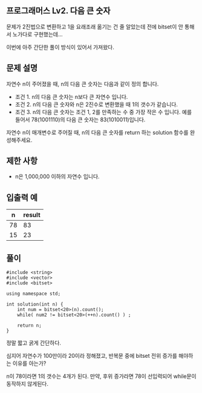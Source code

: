 ## 프로그래머스 Lv2. 다음 큰 숫자
문제가 2진법으로 변환하고 1을 요래조래 옮기는 건 줄 알았는데 전에 bitset이 안 통해서 노가다로 구현했는데... 

이번에 아주 간단한 풀이 방식이 있어서 가져왔다. 

## 문제 설명
자연수 n이 주어졌을 때, n의 다음 큰 숫자는 다음과 같이 정의 합니다.

- 조건 1. n의 다음 큰 숫자는 n보다 큰 자연수 입니다.
- 조건 2. n의 다음 큰 숫자와 n은 2진수로 변환했을 때 1의 갯수가 같습니다.
- 조건 3. n의 다음 큰 숫자는 조건 1, 2를 만족하는 수 중 가장 작은 수 입니다.
예를 들어서 78(1001110)의 다음 큰 숫자는 83(1010011)입니다.

자연수 n이 매개변수로 주어질 때, n의 다음 큰 숫자를 return 하는 solution 함수를 완성해주세요.

## 제한 사항
- n은 1,000,000 이하의 자연수 입니다.

## 입출력 예
|n	| result |
|---|---|
|78 |	83 |
|15	| 23 |

## 풀이
```
#include <string>
#include <vector>
#include <bitset>

using namespace std;

int solution(int n) {
    int num = bitset<20>(n).count();
    while( num2 != bitset<20>(++n).count() ) ;
    
    return n;
}
```
정말 짧고 굵게 간단하다.

심지어 자연수가 100만이라 20이라 정해졌고, 반복문 중에 bitset 전위 증가를 해야하는 이유를 아는가?

n이 78이라면 1의 갯수는 4개가 된다. 만약, 후위 증가라면 78이 선입력되어 while문이 동작하지 않게된다.
